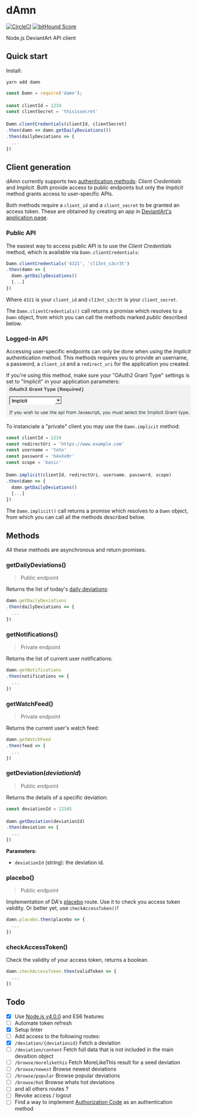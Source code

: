 # dAmn
[![CircleCI](https://circleci.com/gh/n6g7/damn.svg?style=svg)](https://circleci.com/gh/n6g7/damn) [![bitHound Score](https://www.bithound.io/github/n6g7/damn/badges/score.svg)](https://www.bithound.io/github/n6g7/damn)

Node.js DeviantArt API client

## Quick start

Install:

```shell
yarn add damn
```

```js
const Damn = require('damn');

const clientId = 1234
const clientSecret = 'thisissecret'

Damn.clientCredentials(clientId, clientSecret)
.then(damn => damn.getDailyDeviations())
.then(dailyDeviations => {
  ...
})

```

## Client generation

dAmn currently supports two [authentication methods](https://www.deviantart.com/developers/authentication): *Client Credentials* and *Implicit*.
Both provide access to public endpoints but only the *Implicit* method grants access to user-specific APIs.

Both methods require a `client_id` and a `client_secret` to be granted an access token. These are obtained by creating an app in [DeviantArt's application page](https://www.deviantart.com/developers/apps).

### Public API
The easiest way to access public API is to use the *Client Credentials* method, which is available via `Damn.clientCredentials`:

```js
Damn.clientCredentials('4321', 'cl13nt_s3cr3t')
.then(damn => {
  damn.getDailyDeviations()
  [...]
})
```

Where `4321` is your `client_id` and `cl13nt_s3cr3t` is your `client_secret`.

The `Damn.clientCredentials()` call returns a promise which resolves to a `Damn` object, from which you can call the methods marked *public* described below.

### Logged-in API
Accessing user-specific endpoints can only be done when using the *Implicit* authentication method. This methods requires you to provide an username, a password, a `client_id` and a `redirect_uri` for the application you created.

If you're using this method, make sure your "OAuth2 Grant Type" settings is set to "Implicit" in your application parameters:
![DA application's OAuth Grant Type setting](doc/oauth-setting.png)

To instanciate a "private" client you may use the `Damn.implicit` method:

```js
const clientId = 1234
const redirectUri = 'https://www.example.com'
const username = 'toto'
const password = 'h4xXx0r'
const scope = 'basic'

Damn.implicit(clientId, redirectUri, username, password, scope)
.then(damn => {
  damn.getDailyDeviations()
  [...]
})
```

The `Damn.implicit()` call returns a promise which resolves to a `Damn` object, from which you can call all the methods described below.


## Methods

All these methods are asynchronous and return promises.

### getDailyDeviations()

> Public endpoint

Returns the list of today's [daily deviations](http://www.deviantart.com/dailydeviations/):

```js
damn.getDailyDeviations
.then(dailyDeviations => {
  ...
})
```

### getNotifications()

> Private endpoint

Returns the list of current user notifications:

```js
damn.getNotifications
.then(notifications => {
  ...
})
```

### getWatchFeed()

> Private endpoint

Returns the current user's watch feed:

```js
damn.getWatchFeed
.then(feed => {
  ...
})
```

### getDeviation(*deviationId*)

> Public endpoint

Returns the details of a specific deviation:

```js
const deviationId = 12345

damn.getDeviation(deviationId)
.then(deviation => {
  ...
})
```

**Parameters**:
 - `deviationId` (string): the deviation id.

### placebo()

> Public endpoint

Implementation of DA's [placebo](https://www.deviantart.com/developers/http/v1/20150824/placebo/53b9f8bd16df06555acb1dfc06e6df69) route. Use it to check you access token validity. Or better yet, use `checkAccessToken()`!

```js
damn.placebo.then(placebo => {
  ...
})
```

### checkAccessToken()

Check the validity of your access token, returns a boolean.

```js
damn.checkAccessToken.then(validToken => {
  ...
})
```

## Todo

 - [X] Use [Node.js v4.0.0](https://github.com/nodejs/node/blob/v4.0.0/CHANGELOG.md) and ES6 features
 - [ ] Automate token refresh
 - [X] Setup linter
 - [ ] Add access to the following routes:
  - [X] `/deviation/{deviationid}` Fetch a deviation
  - [ ] `/deviation/content` Fetch full data that is not included in the main devaition object
  - [ ] `/browse/morelikethis` Fetch MoreLikeThis result for a seed deviation
  - [ ] `/browse/newest` Browse newest deviations
  - [ ] `/browse/popular` Browse popular deviations
  - [ ] `/browse/hot` Browse whats hot deviations
  - [ ] and all others routes ?
 - [ ] Revoke access / logout
 - [ ] Find a way to implement [Authorization Code](https://www.deviantart.com/developers/authentication) as an authentication method
